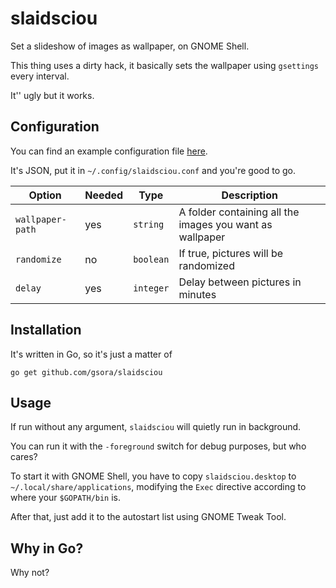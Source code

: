 # slaidsciou

Set a slideshow of images as wallpaper, on GNOME Shell.

This thing uses a dirty hack, it basically sets the wallpaper using `gsettings` every interval.

It'' ugly but it works.

## Configuration

You can find an example configuration file [here](https://github.com/gsora/slaidsciou/blob/master/slaidsciou.conf).

It's JSON, put it in `~/.config/slaidsciou.conf` and you're good to go.

|Option|Needed|Type|Description|
|------|------|----|-----------|
|`wallpaper-path`|yes|`string`|A folder containing all the images you want as wallpaper|
|`randomize`|no|`boolean`|If true, pictures will be randomized|
|`delay`|yes|`integer`|Delay between pictures in minutes|

## Installation

It's written in Go, so it's just a matter of
```
go get github.com/gsora/slaidsciou
```

## Usage

If run without any argument, `slaidsciou` will quietly run in background.

You can run it with the `-foreground` switch for debug purposes, but who cares?

To start it with GNOME Shell, you have to copy `slaidsciou.desktop` to `~/.local/share/applications`, modifying the `Exec` directive according to where your `$GOPATH/bin` is.

After that, just add it to the autostart list using GNOME Tweak Tool.

## Why in Go?

Why not?
